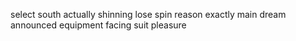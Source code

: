 select south actually shinning lose spin reason exactly main dream announced equipment facing suit pleasure